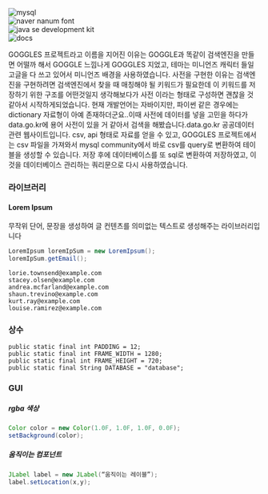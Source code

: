 ![mysql](https://img.shields.io/badge/DB-MySQL8.0_Community_Server-blue) <br>
![naver nanum font](https://img.shields.io/badge/폰트-네이버_나눔폰트-green) <br>
![java se development kit](https://img.shields.io/badge/자바-1.8-red) <br>
![docs](https://img.shields.io/badge/문서-32lab.github.io/goggles-orange) <br>

<p>
GOGGLES 프로젝트라고 이름을 지어진 이유는 GOGGLE과 똑같이 검색엔진을 만들면 어떨까 해서 GOGGLE 느낌나게 GOGGLES 지었고, 테마는 미니언즈 캐릭터 들일 고글을 다 쓰고 있어서 미니언즈 배경을 사용하였습니다. 사전을 구현한 이유는 검색엔진을 구현하려면 검색엔진에서 찾을 때 매칭해야 될 키워드가 필요한데 이 키워드를 저장하기 위한 구조를 어떤것일지 생각해보다가 사전 이라는 형태로 구성하면 괜찮을 것 같아서 시작하게되었습니다. 현재 개발언어는 자바이지만, 파이썬 같은 경우에는 dictionary 자료형이 아예 존재하더군요..이때 사전에 데이터를 넣을 고민을 하다가 data.go.kr에 용어 사전이 있을 거 같아서 검색을 해봤습니다.data.go.kr 공공데이터 관련 웹사이트입니다. csv, api 형태로 자료를 얻을 수 있고, GOGGLES 프로젝트에서는 csv 파일을 가져와서 mysql community에서 바로 csv를 query로 변환하여 테이블을 생성할 수 있습니다. 저장 후에 데이터베이스를 또 sql로 변환하여 저장하였고, 이것을 데이터베이스 관리하는 쿼리문으로 다시 사용하였습니다.
</p>

### 라이브러리
#### Lorem Ipsum
무작위 단어, 문장을 생성하여 글 컨텐츠를 의미없는 텍스트로 생성해주는 라이브러리입니다
```Java
LoremIpsum loremIpSum = new LoremIpsum();
loremIpSum.getEmail();
```
```
lorie.townsend@example.com
stacey.olsen@example.com
andrea.mcfarland@example.com
shaun.trevino@example.com
kurt.ray@example.com
louise.ramirez@example.com
```

### 상수
```
public static final int PADDING = 12;
public static final int FRAME_WIDTH = 1280;
public static final int FRAME_HEIGHT = 720;
public static final String DATABASE = "database";
```

### GUI
##### rgba 색상
```Java
Color color = new Color(1.0F, 1.0F, 1.0F, 0.0F);
setBackground(color);
```

##### 움직이는 컴포넌트
```Java
JLabel label = new JLabel(“움직이는 레이블”);
label.setLocation(x,y);
```

